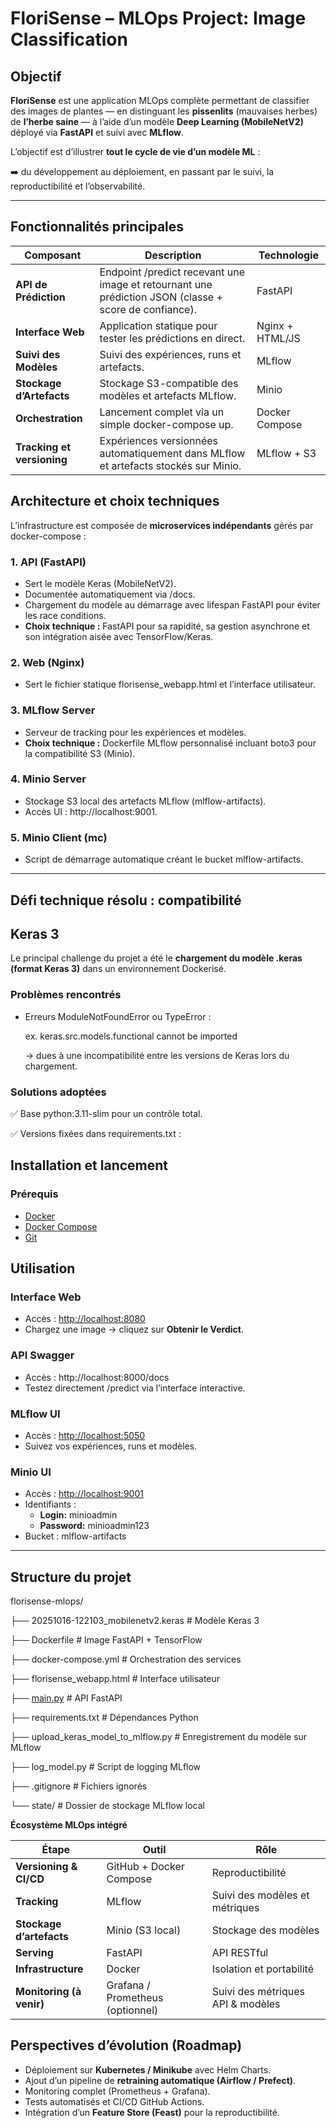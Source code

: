 # **FloriSense – MLOps Project: Image Classification**

## **Objectif**

**FloriSense** est une application MLOps complète permettant de classifier des images de plantes — en distinguant les **pissenlits** (mauvaises herbes) de **l’herbe saine** — à l’aide d’un modèle **Deep Learning (MobileNetV2)** déployé via **FastAPI** et suivi avec **MLflow**.

L’objectif est d’illustrer **tout le cycle de vie d’un modèle ML** :

➡️ du développement au déploiement, en passant par le suivi, la reproductibilité et l’observabilité.

---

## **Fonctionnalités principales**

| **Composant** | **Description** | **Technologie** |
| --- | --- | --- |
| **API de Prédiction** | Endpoint /predict recevant une image et retournant une prédiction JSON (classe + score de confiance). | FastAPI |
| **Interface Web** | Application statique pour tester les prédictions en direct. | Nginx + HTML/JS |
| **Suivi des Modèles** | Suivi des expériences, runs et artefacts. | MLflow |
| **Stockage d’Artefacts** | Stockage S3-compatible des modèles et artefacts MLflow. | Minio |
| **Orchestration** | Lancement complet via un simple docker-compose up. | Docker Compose |
| **Tracking et versioning** | Expériences versionnées automatiquement dans MLflow et artefacts stockés sur Minio. | MLflow + S3 |

## **Architecture et choix techniques**

L’infrastructure est composée de **microservices indépendants** gérés par docker-compose :

### **1. API (FastAPI)**

- Sert le modèle Keras (MobileNetV2).
- Documentée automatiquement via /docs.
- Chargement du modèle au démarrage avec lifespan FastAPI pour éviter les race conditions.
- **Choix technique :** FastAPI pour sa rapidité, sa gestion asynchrone et son intégration aisée avec TensorFlow/Keras.

### **2. Web (Nginx)**

- Sert le fichier statique florisense_webapp.html et l’interface utilisateur.

### **3. MLflow Server**

- Serveur de tracking pour les expériences et modèles.
- **Choix technique :** Dockerfile MLflow personnalisé incluant boto3 pour la compatibilité S3 (Minio).

### **4. Minio Server**

- Stockage S3 local des artefacts MLflow (mlflow-artifacts).
- Accès UI : http://localhost:9001.

### **5. Minio Client (mc)**

- Script de démarrage automatique créant le bucket mlflow-artifacts.

---

## **Défi technique résolu : compatibilité**

## **Keras 3**

Le principal challenge du projet a été le **chargement du modèle .keras (format Keras 3)** dans un environnement Dockerisé.

### **Problèmes rencontrés**

- Erreurs ModuleNotFoundError ou TypeError :
    
    ex. keras.src.models.functional cannot be imported
    
    → dues à une incompatibilité entre les versions de Keras lors du chargement.
    

### **Solutions adoptées**

✅ Base python:3.11-slim pour un contrôle total.

✅ Versions fixées dans requirements.txt :

## **Installation et lancement**

### **Prérequis**

- [Docker](https://www.docker.com/)
- [Docker Compose](https://docs.docker.com/compose/)
- [Git](https://git-scm.com/)

## **Utilisation**

### **Interface Web**

- Accès : [http://localhost:8080](http://localhost:8080/)
- Chargez une image → cliquez sur **Obtenir le Verdict**.

### **API Swagger**

- Accès : http://localhost:8000/docs
- Testez directement /predict via l’interface interactive.

### **MLflow UI**

- Accès : [http://localhost:5050](http://localhost:5050/)
- Suivez vos expériences, runs et modèles.

### **Minio UI**

- Accès : [http://localhost:9001](http://localhost:9001/)
- Identifiants :
    - **Login:** minioadmin
    - **Password:** minioadmin123
- Bucket : mlflow-artifacts

---

## **Structure du projet**

florisense-mlops/

├── 20251016-122103_mobilenetv2.keras      # Modèle Keras 3

├── Dockerfile                             # Image FastAPI + TensorFlow

├── docker-compose.yml                     # Orchestration des services

├── florisense_webapp.html                 # Interface utilisateur

├── [main.py](http://main.py/)                                # API FastAPI

├── requirements.txt                       # Dépendances Python

├── upload_keras_model_to_mlflow.py        # Enregistrement du modèle sur MLflow

├── log_model.py                           # Script de logging MLflow

├── .gitignore                             # Fichiers ignorés

└── state/                                 # Dossier de stockage MLflow local

**Écosystème MLOps intégré**

| **Étape** | **Outil** | **Rôle** |
| --- | --- | --- |
| **Versioning & CI/CD** | GitHub + Docker Compose | Reproductibilité |
| **Tracking** | MLflow | Suivi des modèles et métriques |
| **Stockage d’artefacts** | Minio (S3 local) | Stockage des modèles |
| **Serving** | FastAPI | API RESTful |
| **Infrastructure** | Docker | Isolation et portabilité |
| **Monitoring (à venir)** | Grafana / Prometheus (optionnel) | Suivi des métriques API & modèles |

## **Perspectives d’évolution (Roadmap)**

- Déploiement sur **Kubernetes / Minikube** avec Helm Charts.
- Ajout d’un pipeline de **retraining automatique (Airflow / Prefect)**.
- Monitoring complet (Prometheus + Grafana).
- Tests automatisés et CI/CD GitHub Actions.
- Intégration d’un **Feature Store (Feast)** pour la reproductibilité.
